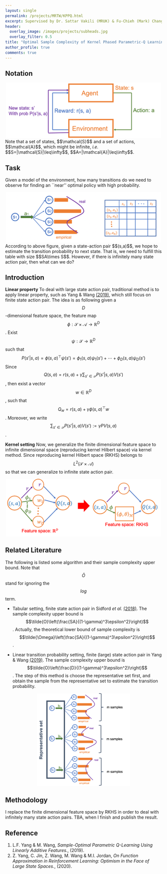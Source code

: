```yaml
---
layout: single
permalink: /projects/MRTW/KPPQ.html
excerpt: Supervised by Dr. Sattar Vakili (MRUK) & Fu-Chieh (Mark) Chang (MRTW)
header:
  overlay_image: /images/projects/subheads.jpg
  overlay_filter: 0.5
title: "Optimal Sample Complexity of Kernel Phased Parametric-Q Learning"
author_profile: true
comments: true
---
```


## Notation
<center>
    <img src="/images/projects/kppq/intr.png" width="500" alt="diag of sf"/>
</center>
Note that a set of states, $$\mathcal{S}$$ and a set of actions, $$\mathcal{A}$$, which might be infinite, <i>i.e.</i> $$S=|\mathcal{S}|\leq\infty$$, $$A=|\mathcal{A}|\leq\infty$$.

## Task
Given a model of the environment, how many transitions do we need to observe for finding an ``near'' optimal policy with high probability.
<center>
    <img src="/images/projects/kppq/fill.png" width="500" alt="diag of sf"/>
</center>
According to above figure, given a state-action pair $$(s,a)$$, we hope to estimate the transition probability to next state. That is, we need to fulfill this table with size $$SA\times S$$. However, if there is infinitely many state action pair, then what can we do?

## Introduction
<b>Linear property</b> To deal with large state action pair, traditional method is to apply linear property, such as Yang & Wang [(2019)](https://arxiv.org/abs/1902.04779), which still focus on finite state action pair. The idea is as following given a $$D$$-dimensional feature space, the feature map $$\phi:\mathcal{S}\times\mathcal{A}\rightarrow \mathbb{R}^D$$. Exist $$\psi:\mathcal{S}\rightarrow\mathbb{R}^D$$ such that
$$P(s'|s,a)=\phi(s,a)^\top \psi(s')=\phi_1(s,a)\psi_1(s')+\cdots+\phi_D(s,a)\psi_D(s')$$
Since $$Q(s,a)=r(s,a)+\gamma \sum_{s'\in\mathcal{S}}P(s'|s,a)V(s')$$, then exist a vector $$w\in\mathbb{R}^D$$, such that $$Q_w=r(s,a)+\gamma\phi(s,a)^\top w$$. Moreover, we write $$\sum_{s'\in\mathcal{S}}P(s'|s,a)V(s'):=\gamma PV(s,a)$$.

<b>Kernel setting</b> Now, we generalize the finite dimensional feature space to infinite dimensional space (reproducing kernel Hilbert space) via kernel method. Since reproducing kernel Hilbert space (RKHS) belongs to $$L^2(\mathcal{S}\times\mathcal{A})$$ so that we can generalize to infinite state action pair.
<center>
    <img src="/images/projects/kppq/maprkhs.png" width="500" alt="diag of sf"/>
</center>

## Related Literature

The following is listed some algorithm and their sample complexity upper bound. Note that $$\tilde{O}$$ stand for ignoring the $$log$$ term.

* Tabular setting, finite state action pair in Sidford <i>et al.</i> [(2018)](https://arxiv.org/abs/1806.01492). The sample complexity upper bound is $$\tilde{O}\left(\frac{SA}{(1-\gamma)^3\epsilon^2}\right)$$. Actually, the theoretical lower bound of sample complexity is $$\tilde{\Omega}\left(\frac{SA}{(1-\gamma)^3\epsilon^2}\right)$$.

* Linear transition probability setting, finite (large) state action pair in Yang & Wang [(2019)](https://arxiv.org/abs/1902.04779). The sample complexity upper bound is $$\tilde{O}\left(\frac{D}{(1-\gamma)^3\epsilon^2}\right)$$. The step of this method is choose the representative set first, and obtain the sample from the representative set to estimate the transition probability.
<center>
    <img src="/images/projects/kppq/repre2.png" width="300" alt="diag of sf"/>
</center>


## Methodology

I replace the finite dimensional feature space by RKHS in order to deal with infinitely many state action pairs. TBA, when I finish and publish the result.

## Reference
1. L.F. Yang & M. Wang, <i>Sample-Optimal Parametric Q-Learning Using Linearly Additive Features.</i>, (2019).
2. Z. Yang, C. Jin, Z. Wang, M. Wang & M.I. Jordan, <i>On Function Approximation in Reinforcement Learning: Optimism in the Face of Large State Spaces.</i>, (2020).